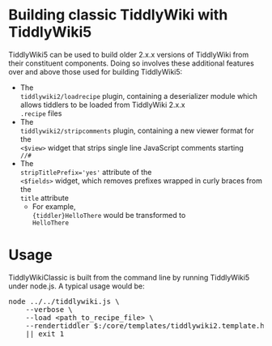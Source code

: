 <h1 class=''>
Building classic <span>
TiddlyWiki</span> with <span>
TiddlyWiki5</span></h1><div class='tw-tiddler'>
<div class='tw-transclude'>
<p>
<span>
TiddlyWiki5</span> can be used to build older 2.x.x versions of <span>
TiddlyWiki</span> from their constituent components. Doing so involves these additional features over and above those used for building <span>
TiddlyWiki5</span>:</p><ul>
<li>
The <code>
tiddlywiki2/loadrecipe</code> plugin, containing a deserializer module which allows tiddlers to be loaded from <span>
TiddlyWiki</span> 2.x.x <code>
.recipe</code> files</li><li>
The <code>
tiddlywiki2/stripcomments</code> plugin, containing a new viewer format for the <code>
&lt;$view&gt;</code> widget that strips single line <span>
JavaScript</span> comments starting <code>
//#</code></li><li>
The <code>
stripTitlePrefix='yes'</code> attribute of the <code>
&lt;$fields&gt;</code> widget, which removes prefixes wrapped in curly braces from the <code>
title</code> attribute<ul>
<li>
For example, <code>
{tiddler}HelloThere</code> would be transformed to <code>
HelloThere</code></li></ul></li></ul><h1 class=''>
Usage</h1><p>
<span>
TiddlyWikiClassic</span> is built from the command line by running <span>
TiddlyWiki5</span> under node.js. A typical usage would be:</p><pre>
node ../../tiddlywiki.js \
	--verbose \
	--load &lt;path_to_recipe_file&gt; \
	--rendertiddler $:/core/templates/tiddlywiki2.template.html &lt;path_to_write_index_file&gt; text/plain \
	|| exit 1</pre></div></div>